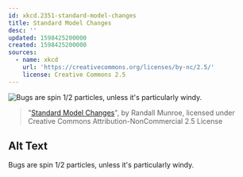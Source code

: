 ```yaml
---
id: xkcd.2351-standard-model-changes
title: Standard Model Changes
desc: ''
updated: 1598425200000
created: 1598425200000
sources:
  - name: xkcd
    url: 'https://creativecommons.org/licenses/by-nc/2.5/'
    license: Creative Commons 2.5
---
```

![Bugs are spin 1/2 particles, unless it's particularly windy.](https://imgs.xkcd.com/comics/standard_model_changes.png)
> "[Standard Model Changes](https://xkcd.com/2351/)", by Randall Munroe, licensed under Creative Commons Attribution-NonCommercial 2.5 License

## Alt Text
Bugs are spin 1/2 particles, unless it's particularly windy.

